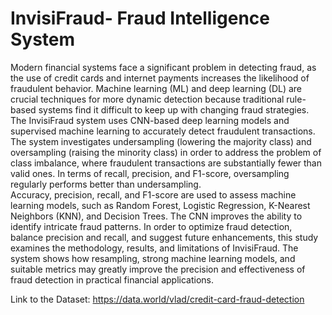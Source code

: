 # InvisiFraud- Fraud Intelligence System

Modern financial systems face a significant problem in detecting fraud, as the use of credit cards 
and internet payments increases the likelihood of fraudulent behavior. Machine learning (ML) 
and deep learning (DL) are crucial techniques for more dynamic detection because traditional 
rule-based systems find it difficult to keep up with changing fraud strategies.  
The InvisiFraud system uses CNN-based deep learning models and supervised machine learning 
to accurately detect fraudulent transactions. The system investigates undersampling (lowering the 
majority class) and oversampling (raising the minority class) in order to address the problem of 
class imbalance, where fraudulent transactions are substantially fewer than valid ones. In terms 
of recall, precision, and F1-score, oversampling regularly performs better than undersampling.  
Accuracy, precision, recall, and F1-score are used to assess machine learning models, such as 
Random Forest, Logistic Regression, K-Nearest Neighbors (KNN), and Decision Trees. The 
CNN improves the ability to identify intricate fraud patterns. In order to optimize fraud 
detection, balance precision and recall, and suggest future enhancements, this study examines the 
methodology, results, and limitations of InvisiFraud. The system shows how resampling, strong 
machine learning models, and suitable metrics may greatly improve the precision and 
effectiveness of fraud detection in practical financial applications.



Link to the Dataset: https://data.world/vlad/credit-card-fraud-detection
